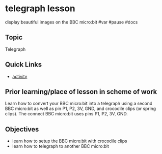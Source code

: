 # telegraph lesson

display beautiful images on the BBC micro:bit #var #pause #docs

## Topic

Telegraph

## Quick Links

* [activity](/microbit/lessons/telegraph/activity)

## Prior learning/place of lesson in scheme of work

Learn how to convert your BBC micro:bit into a telegraph using a second BBC micro:bit as well as pin P1, P2, 3V, GND, and crocodile clips (or spring clips). The connect BBC micro:bit uses pins P1, P2, 3V, GND.

## Objectives

* learn how to setup the BBC micro:bit with crocodile clips
* learn how to telegraph to another BBC micro:bit

